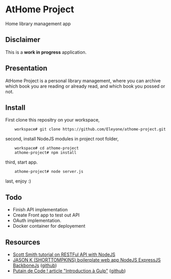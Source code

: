 # AtHome Project
Home library management app

## Disclaimer
This is a **work in progress** application.

## Presentation
AtHome Project is a personal library management, where you can archive which book you are reading or already read, and which book you possed or not.

## Install
First clone this repositry on your workspace,
```shell
    workspace# git clone https://github.com/Eleyone/athome-project.git
```
second, install NodeJS modules in project root folder,
```shell
    workspace# cd athome-project
    athome-project# npm install
```
third, start app.
```shell
    athome-project# node server.js
```
last, enjoy :)

## Todo

- Finish API implementation
- Create Front app to test out API
- OAuth implementation.
- Docker container for deployement

## Resources

- [Scott Smith tutorial on RESTFul API with NodeJS](http://scottksmith.com/blog/2014/05/02/building-restful-apis-with-node/)
- [JASON K (SHORTTOMPKINS) boilerplate web app NodeJS ExpressJS BackboneJs](http://kroltech.com/2013/12/29/boilerplate-web-app-using-backbone-js-expressjs-node-js-mongodb/) ([github](https://github.com/shorttompkins/benm))
- [Putain de Code ! article "Introduction à Gulp"](http://putaindecode.io/fr/articles/js/gulp/) ([github](https://github.com/putaindecode/putaindecode.io/tree/6702dffed608cf6d03141f1dcdbb096a66ff7d8f))
